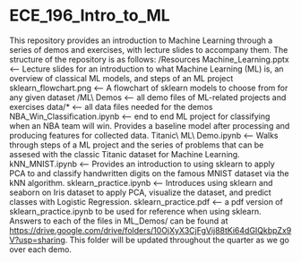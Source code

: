 # ECE_196_Intro_to_ML
This repository provides an introduction to Machine Learning through a series of demos and exercises, with lecture slides to accompany them. 
The structure of the repository is as follows:
  /Resources 
    Machine_Learning.pptx <-- Lecture slides for an introduction to what Machine Learning (ML) is, an overview of classical ML models, and steps of an ML project
    sklearn_flowchart.png <-- A flowchart of sklearn models to choose from for any given dataset
  /ML\ Demos <-- all demo files of ML-related projects and exercises
    data/* <-- all data files needed for the demos
    NBA_Win_Classification.ipynb <-- end to end ML project for classifying when an NBA team will win. Provides a baseline model after processing and producing features for collected data.
    Titanic\ ML\ Demo.ipynb <-- Walks through steps of a ML project and the series of problems that can be assesed with the classic Titanic dataset for Machine Learning.
    kNN_MNIST.ipynb <-- Provides an introduction to using sklearn to apply PCA to and classify handwritten digits on the famous MNIST dataset via the kNN algorithm.
    sklearn_practice.ipynb <-- Introduces using sklearn and seaborn on Iris dataset to apply PCA, visualize the dataset, and predict classes with Logistic Regression.
    sklearn_practice.pdf <-- a pdf version of sklearn_practice.ipynb to be used for reference when using sklearn.
Answers to each of the files in ML_Demos/ can be found at https://drive.google.com/drive/folders/10OjXyX3CjFgVij88tKi64dGIQkbpZx9V?usp=sharing.  This folder will be updated throughout the quarter as we go over each demo.
